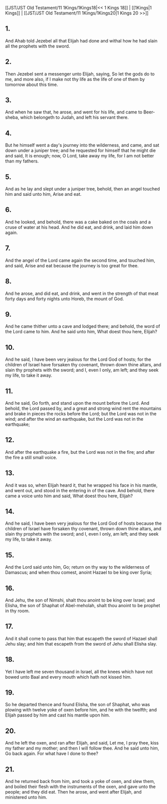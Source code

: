 [[JST/JST Old Testament/11 1Kings/1Kings18|<< 1 Kings 18]] | [[1Kings|1 Kings]] | [[JST/JST Old Testament/11 1Kings/1Kings20|1 Kings 20 >>]]
## 1.
And Ahab told Jezebel all that Elijah had done and withal how he had slain all the prophets with the sword.
## 2.
Then Jezebel sent a messenger unto Elijah, saying, So let the gods do to me, and more also, if I make not thy life as the life of one of them by tomorrow about this time.
## 3.
And when he saw that, he arose, and went for his life, and came to Beer-sheba, which belongeth to Judah, and left his servant there.
## 4.
But he himself went a day\'s journey into the wilderness, and came, and sat down under a juniper tree; and he requested for himself that he might die and said, It is enough; now, O Lord, take away my life, for I am not better than my fathers.
## 5.
And as he lay and slept under a juniper tree, behold, then an angel touched him and said unto him, Arise and eat.
## 6.
And he looked, and behold, there was a cake baked on the coals and a cruse of water at his head. And he did eat, and drink, and laid him down again.
## 7.
And the angel of the Lord came again the second time, and touched him, and said, Arise and eat because the journey is too great for thee.
## 8.
And he arose, and did eat, and drink, and went in the strength of that meat forty days and forty nights unto Horeb, the mount of God.
## 9.
And he came thither unto a cave and lodged there; and behold, the word of the Lord came to him. And he said unto him, What doest thou here, Elijah?
## 10.
And he said, I have been very jealous for the Lord God of hosts; for the children of Israel have forsaken thy covenant, thrown down thine altars, and slain thy prophets with the sword; and I, even I only, am left; and they seek my life, to take it away.
## 11.
And he said, Go forth, and stand upon the mount before the Lord. And behold, the Lord passed by, and a great and strong wind rent the mountains and brake in pieces the rocks before the Lord; but the Lord was not in the wind; and after the wind an earthquake, but the Lord was not in the earthquake;
## 12.
And after the earthquake a fire, but the Lord was not in the fire; and after the fire a still small voice.
## 13.
And it was so, when Elijah heard it, that he wrapped his face in his mantle, and went out, and stood in the entering in of the cave. And behold, there came a voice unto him and said, What doest thou here, Elijah?
## 14.
And he said, I have been very jealous for the Lord God of hosts because the children of Israel have forsaken thy covenant, thrown down thine altars, and slain thy prophets with the sword; and I, even I only, am left; and they seek my life, to take it away.
## 15.
And the Lord said unto him, Go; return on thy way to the wilderness of Damascus; and when thou comest, anoint Hazael to be king over Syria;
## 16.
And Jehu, the son of Nimshi, shalt thou anoint to be king over Israel; and Elisha, the son of Shaphat of Abel-meholah, shalt thou anoint to be prophet in thy room.
## 17.
And it shall come to pass that him that escapeth the sword of Hazael shall Jehu slay; and him that escapeth from the sword of Jehu shall Elisha slay.
## 18.
Yet I have left me seven thousand in Israel, all the knees which have not bowed unto Baal and every mouth which hath not kissed him.
## 19.
So he departed thence and found Elisha, the son of Shaphat, who was plowing with twelve yoke of oxen before him, and he with the twelfth; and Elijah passed by him and cast his mantle upon him.
## 20.
And he left the oxen, and ran after Elijah, and said, Let me, I pray thee, kiss my father and my mother; and then I will follow thee. And he said unto him, Go back again. For what have I done to thee?
## 21.
And he returned back from him, and took a yoke of oxen, and slew them, and boiled their flesh with the instruments of the oxen, and gave unto the people; and they did eat. Then he arose, and went after Elijah, and ministered unto him.

